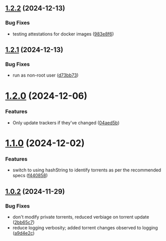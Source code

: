 ## [1.2.2](https://github.com/telnetdoogie/transmission-trackers/compare/v1.2.1...v1.2.2) (2024-12-13)


### Bug Fixes

* testing attestations for docker images ([983e8f6](https://github.com/telnetdoogie/transmission-trackers/commit/983e8f6520aaafd26cdcdc47732197964b248237))



## [1.2.1](https://github.com/telnetdoogie/transmission-trackers/compare/v1.2.0...v1.2.1) (2024-12-13)


### Bug Fixes

* run as non-root user ([d73bb73](https://github.com/telnetdoogie/transmission-trackers/commit/d73bb73541e0f92e62ad56b7cbe37fae19d228e1))



# [1.2.0](https://github.com/telnetdoogie/transmission-trackers/compare/v1.1.0...v1.2.0) (2024-12-06)


### Features

* Only update trackers if they've changed ([04aed5b](https://github.com/telnetdoogie/transmission-trackers/commit/04aed5bcde129e7aa046ae5e6027308c1602130d))



# [1.1.0](https://github.com/telnetdoogie/transmission-trackers/compare/v1.0.2...v1.1.0) (2024-12-02)


### Features

* switch to using hashString to identify torrents as per the recommended specs ([f440858](https://github.com/telnetdoogie/transmission-trackers/commit/f4408581460c419184b875821e16d67dffb911a1))



## [1.0.2](https://github.com/telnetdoogie/transmission-trackers/compare/v1.0.1...v1.0.2) (2024-11-29)


### Bug Fixes

* don't modify private torrents, reduced verbiage on torrent update ([2bb65c7](https://github.com/telnetdoogie/transmission-trackers/commit/2bb65c7ce63fc4d6d17bcd578552552d533d289e))
* reduce logging verbosity; added torrent changes observed to logging ([a9d4e2c](https://github.com/telnetdoogie/transmission-trackers/commit/a9d4e2c52feb3a2453abb3b30509491399ed9bb7))



